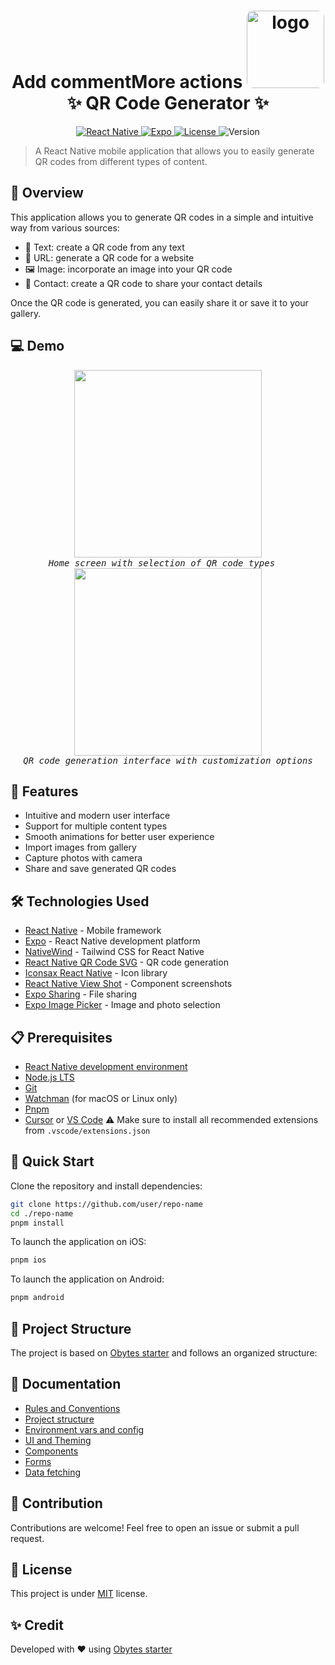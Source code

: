 <h1 align="center">Add commentMore actions
  <img alt="logo" src="./assets/icon.png" width="124px" style="border-radius:10px"/><br/>
✨ QR Code Generator ✨</h1>

<p align="center">
  <a href="https://reactnative.dev/">
    <img alt="React Native" src="https://img.shields.io/badge/React%20Native-v0.73-blue.svg?style=flat-square" />
  </a>
  <a href="https://expo.dev/">
    <img alt="Expo" src="https://img.shields.io/badge/Expo-v50.0-black.svg?style=flat-square" />
  </a>
  <a href="https://github.com/user/repo-name/blob/main/LICENSE">
    <img alt="License" src="https://img.shields.io/badge/License-MIT-yellow.svg?style=flat-square" />
  </a>
  <img alt="Version" src="https://img.shields.io/badge/Version-1.0.0-green.svg?style=flat-square" />
</p>

> A React Native mobile application that allows you to easily generate QR codes from different types of content.

## 📱 Overview
This application allows you to generate QR codes in a simple and intuitive way from various sources:
- 📝 Text: create a QR code from any text
- 🔗 URL: generate a QR code for a website
- 🖼️ Image: incorporate an image into your QR code
- 👤 Contact: create a QR code to share your contact details

Once the QR code is generated, you can easily share it or save it to your gallery.

## 💻 Demo
<p align="center">
  <kbd>
    <img src="https://github.com/user-attachments/assets/f768a4de-031f-4263-ae1e-47a1ce451c33" width="300" /><br>
    <em>Home screen with selection of QR code types</em>
  </kbd>
  &nbsp;&nbsp;&nbsp;
  <kbd>
    <img src="https://github.com/user-attachments/assets/b5a21018-364e-4730-89c8-5f68fafa49b6" width="300" /><br>
    <em>QR code generation interface with customization options</em>
  </kbd>
</p>

## 🚀 Features
- Intuitive and modern user interface
- Support for multiple content types
- Smooth animations for better user experience
- Import images from gallery
- Capture photos with camera
- Share and save generated QR codes

## 🛠️ Technologies Used
- [React Native](https://reactnative.dev/) - Mobile framework
- [Expo](https://expo.dev/) - React Native development platform
- [NativeWind](https://www.nativewind.dev/) - Tailwind CSS for React Native
- [React Native QR Code SVG](https://github.com/awesomejerry/react-native-qrcode-svg) - QR code generation
- [Iconsax React Native](https://github.com/huzgrx/react-native-iconsax) - Icon library
- [React Native View Shot](https://github.com/gre/react-native-view-shot) - Component screenshots
- [Expo Sharing](https://docs.expo.dev/versions/latest/sdk/sharing/) - File sharing
- [Expo Image Picker](https://docs.expo.dev/versions/latest/sdk/imagepicker/) - Image and photo selection

## 📋 Prerequisites
- [React Native development environment](https://reactnative.dev/docs/environment-setup)
- [Node.js LTS](https://nodejs.org/en/)
- [Git](https://git-scm.com/)
- [Watchman](https://facebook.github.io/watchman/docs/install#buildinstall) (for macOS or Linux only)
- [Pnpm](https://pnpm.io/installation)
- [Cursor](https://www.cursor.com/) or [VS Code](https://code.visualstudio.com/download) ⚠️ Make sure to install all recommended extensions from `.vscode/extensions.json`

## 👋 Quick Start
Clone the repository and install dependencies:

```sh
git clone https://github.com/user/repo-name
cd ./repo-name
pnpm install
```

To launch the application on iOS:
```sh
pnpm ios
```

To launch the application on Android:
```sh
pnpm android
```

## 🧩 Project Structure
The project is based on [Obytes starter](https://starter.obytes.com) and follows an organized structure:

## 📖 Documentation
- [Rules and Conventions](https://starter.obytes.com/getting-started/rules-and-conventions/)
- [Project structure](https://starter.obytes.com/getting-started/project-structure)
- [Environment vars and config](https://starter.obytes.com/getting-started/environment-vars-config)
- [UI and Theming](https://starter.obytes.com/ui-and-theme/ui-theming)
- [Components](https://starter.obytes.com/ui-and-theme/components)
- [Forms](https://starter.obytes.com/ui-and-theme/Forms)
- [Data fetching](https://starter.obytes.com/guides/data-fetching)

## 🤝 Contribution
Contributions are welcome! Feel free to open an issue or submit a pull request.

## 📄 License
This project is under [MIT](LICENSE) license.

## ✨ Credit
Developed with ❤️ using [Obytes starter](https://starter.obytes.com)
